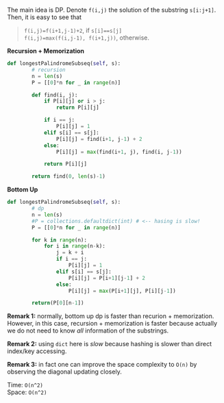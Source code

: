 The main idea is DP. Denote `f(i,j)` the solution of the substring `s[i:j+1]`. Then, it is easy to see that 

> `f(i,j)=f(i+1,j-1)+2`, if `s[i]==s[j]`  
> `f(i,j)=max(f(i,j-1), f(i+1,j))`, otherwise.

**Recursion + Memorization**
```python
def longestPalindromeSubseq(self, s):
        # recursion
        n = len(s)
        P = [[0]*n for _ in range(n)]

        def find(i, j):
            if P[i][j] or i > j:
                return P[i][j]

            if i == j:
                P[i][j] = 1
            elif s[i] == s[j]:
                P[i][j] = find(i+1, j-1) + 2
            else:
                P[i][j] = max(find(i+1, j), find(i, j-1))

            return P[i][j]

        return find(0, len(s)-1)
```

**Bottom Up**
```python
def longestPalindromeSubseq(self, s):
        # dp
        n = len(s)
        #P = collections.defaultdict(int) # <-- hasing is slow!
        P = [[0]*n for _ in range(n)]

        for k in range(n):
            for i in range(n-k):
                j = k + i
                if i == j:
                    P[i][j] = 1
                elif s[i] == s[j]:
                    P[i][j] = P[i+1][j-1] + 2
                else:
                    P[i][j] = max(P[i+1][j], P[i][j-1])

        return(P[0][n-1])
```

**Remark 1:** normally, bottom up dp is faster than recurion + memorization. However, in this case, recursion + memorization is faster because actually we do not need to know *all* information of the substrings.

**Remark 2:** using `dict` here is *slow* because hashing is slower than direct index/key accessing.

**Remark 3:** in fact one can improve the space complexity to `O(n)` by observing the diagonal updating closely.

Time: `O(n^2)`  
Space: `O(n^2)`
